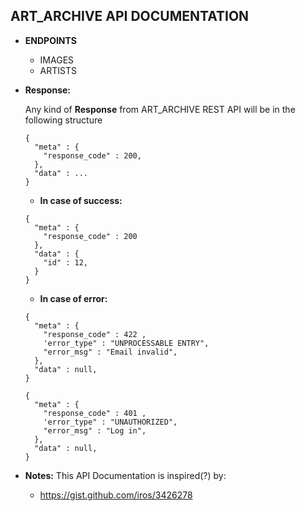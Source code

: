 **ART_ARCHIVE API DOCUMENTATION**
----
* **ENDPOINTS**
  * IMAGES
  * ARTISTS


* **Response:**

    Any kind of **Response** from ART_ARCHIVE REST API will be in the following structure
    
    ```
    {
      "meta" : {
        "response_code" : 200,
      },
      "data" : ...
    }
    ```

    * **In case of success:**
    ```
    {
      "meta" : {
        "response_code" : 200  
      },
      "data" : {
        "id" : 12,
      }
    }
    ```
    * **In case of error:**
    ```
    {
      "meta" : {
        "response_code" : 422 ,
        'error_type" : "UNPROCESSABLE ENTRY",
        "error_msg" : "Email invalid",
      },
      "data" : null,
    }
    ```
    
    ```
    {
      "meta" : {
        "response_code" : 401 ,
        'error_type" : "UNAUTHORIZED",
        "error_msg" : "Log in",
      },
      "data" : null,
    }
    ```

* **Notes:**
  This API Documentation is inspired(?) by:
    * https://gist.github.com/iros/3426278
